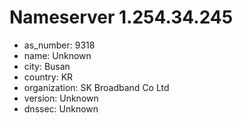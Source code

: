 # Nameserver 1.254.34.245

* as_number: 9318
* name: Unknown
* city: Busan
* country: KR
* organization: SK Broadband Co Ltd
* version: Unknown
* dnssec: Unknown
